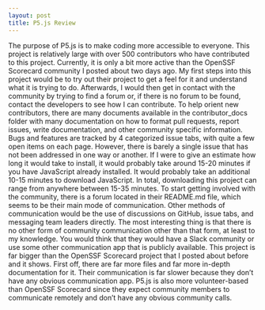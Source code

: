 ```yaml
---
layout: post
title: P5.js Review
---
```

The purpose of P5.js is to make coding more accessible to everyone. This project is relatively large with over 500 contributors who have contributed to this project. Currently, it is only a bit more active than the OpenSSF Scorecard community I posted about two days ago. My first steps into this project would be to try out their project to get a feel for it and understand what it is trying to do. Afterwards, I would then get in contact with the community by trying to find a forum or, if there is no forum to be found, contact the developers to see how I can contribute. To help orient new contributors, there are many documents available in the contributor_docs folder with many documentation on how to format pull requests, report issues, write documentation, and other community specific information. Bugs and features are tracked by 4 categorized issue tabs, with quite a few open items on each page. However, there is barely a single issue that has not been addressed in one way or another.  If I were to give an estimate how long it would take to install, it would probably take around 15-20 minutes if you have JavaScript already installed. It would probably take an additional 10-15 minutes to download JavaScript. In total, downloading this project can range from anywhere between 15-35 minutes. To start getting involved with the community, there is a forum located in their README.md file, which seems to be their main mode of communication. Other methods of communication would be the use of discussions on GitHub, issue tabs, and messaging team leaders directly. The most interesting thing is that there is no other form of community communication other than that form, at least to my knowledge. You would think that they would have a Slack community or use some other communication app that is publicly available. This project is far bigger than the OpenSSF Scorecard project that I posted about before and it shows. First off, there are far more files and far more in-depth documentation for it. Their communication is far slower because they don’t have any obvious communication app. P5.js is also more volunteer-based than OpenSSF Scorecard since they expect community members to communicate remotely and don’t have any obvious community calls.
